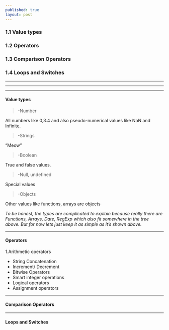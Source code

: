 ```yaml
---
published: true
layout: post
---
```

### 1.1 Value types

### 1.2 Operators

### 1.3 Comparison Operators

### 1.4 Loops and Switches

---

---

---

#### **Value types** 

> -Number

All numbers like 0,3.4 and also pseudo-numerical values like NaN and Infinite.

> -Strings

“Meow”

> -Boolean

True and false values.
                
> -Null, undefined

Special values

> -Objects 

Other values like functions, arrays are objects

_To be honest, the types are complicated to explain because really there are Functions, Arrays, Date, RegExp which also fit somewhere in the tree above. But for now lets just keep it as simple as it’s shown above._

<code data-gist-id="9fd0f90a822dc3660cb93703043ca1c6" data-gist-file="chap2.txt" data-gist-hide-footer="true" data-gist-line="2-10"></code>



---

#### **Operators** 

1.Arithmetic operators
- String Concatenation
- Increment/ Decrement
- Bitwise Operators
- Smart integer operations
- Logical operators
- Assignment operators


---

#### **Comparison Operators** 

---

#### **Loops and Switches** 